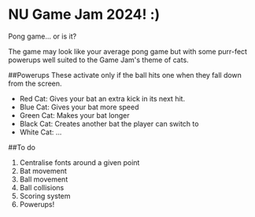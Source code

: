 # NU Game Jam 2024! :)
Pong game... or is it?

The game may look like your average pong game but with some purr-fect powerups well suited to the Game Jam's theme of cats.

##Powerups
These activate only if the ball hits one when they fall down from the screen.

- Red Cat: Gives your bat an extra kick in its next hit.
- Blue Cat: Gives your bat more speed
- Green Cat: Makes your bat longer
- Black Cat: Creates another bat the player can switch to
- White Cat: ...

##To do
1. Centralise fonts around a given point
2. Bat movement
3. Ball movement
4. Ball collisions
5. Scoring system
6. Powerups!

